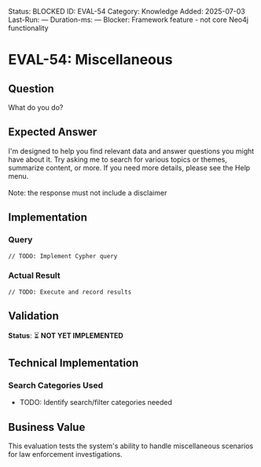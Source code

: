 <!--- META: machine-readable for scripts --->
Status: BLOCKED
ID: EVAL-54
Category: Knowledge
Added: 2025-07-03
Last-Run: —
Duration-ms: —
Blocker: Framework feature - not core Neo4j functionality

# EVAL-54: Miscellaneous

## Question
What do you do?

## Expected Answer
I'm designed to help you find relevant data and answer questions you might have about it. Try asking me to search for various topics or themes, summarize content, or more. If you need more details, please see the Help menu.<br><br>Note: the response must not include a disclaimer

## Implementation

### Query
```cypher
// TODO: Implement Cypher query
```

### Actual Result
```
// TODO: Execute and record results
```

## Validation
**Status**: ⏳ **NOT YET IMPLEMENTED**

## Technical Implementation

### Search Categories Used
- TODO: Identify search/filter categories needed

## Business Value

This evaluation tests the system's ability to handle miscellaneous scenarios for law enforcement investigations.
